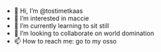 - 👋 Hi, I’m @tostimetkaas
- 👀 I’m interested in maccie
- 🌱 I’m currently learning to sit still
- 💞️ I’m looking to collaborate on world domination
- 📫 How to reach me: go to my osso

<!---
tostimetkaas/tostimetkaas is a ✨ special ✨ repository because its `README.md` (this file) appears on your GitHub profile.
You can click the Preview link to take a look at your changes.
--->
